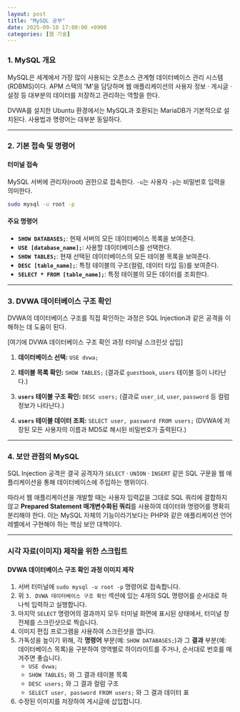 ```yaml
---
layout: post
title: "MySQL 공부"
date: 2025-09-10 17:00:00 +0900
categories: [웹 기술]
---
```


### 1. MySQL 개요

MySQL은 세계에서 가장 많이 사용되는 오픈소스 관계형 데이터베이스 관리 시스템(RDBMS)이다. APM 스택의 'M'을 담당하며 웹 애플리케이션의 사용자 정보 · 게시글 · 설정 등 대부분의 데이터를 저장하고 관리하는 역할을 한다.

DVWA를 설치한 Ubuntu 환경에서는 MySQL과 호환되는 MariaDB가 기본적으로 설치된다. 사용법과 명령어는 대부분 동일하다.

---

### 2. 기본 접속 및 명령어

#### **터미널 접속**
MySQL 서버에 관리자(root) 권한으로 접속한다. `-u`는 사용자 `-p`는 비밀번호 입력을 의미한다.
```bash
sudo mysql -u root -p
```

#### **주요 명령어**
*   **`SHOW DATABASES;`**: 현재 서버의 모든 데이터베이스 목록을 보여준다.
*   **`USE [database_name];`**: 사용할 데이터베이스를 선택한다.
*   **`SHOW TABLES;`**: 현재 선택된 데이터베이스의 모든 테이블 목록을 보여준다.
*   **`DESC [table_name];`**: 특정 테이블의 구조(컬럼, 데이터 타입 등)를 보여준다.
*   **`SELECT * FROM [table_name];`**: 특정 테이블의 모든 데이터를 조회한다.

---

### 3. DVWA 데이터베이스 구조 확인

DVWA의 데이터베이스 구조를 직접 확인하는 과정은 SQL Injection과 같은 공격을 이해하는 데 도움이 된다.

[여기에 DVWA 데이터베이스 구조 확인 과정 터미널 스크린샷 삽입]

1.  **데이터베이스 선택:**
    `USE dvwa;`

2.  **테이블 목록 확인:**
    `SHOW TABLES;`
    (결과로 `guestbook`, `users` 테이블 등이 나타난다.)

3.  **`users` 테이블 구조 확인:**
    `DESC users;`
    (결과로 `user_id`, `user`, `password` 등 컬럼 정보가 나타난다.)

4.  **`users` 테이블 데이터 조회:**
    `SELECT user, password FROM users;`
    (DVWA에 저장된 모든 사용자의 이름과 MD5로 해시된 비밀번호가 출력된다.)

---

### 4. 보안 관점의 MySQL

SQL Injection 공격은 결국 공격자가 `SELECT` · `UNION` · `INSERT` 같은 SQL 구문을 웹 애플리케이션을 통해 데이터베이스에 주입하는 행위이다.

따라서 웹 애플리케이션을 개발할 때는 사용자 입력값을 그대로 SQL 쿼리에 결합하지 않고 **Prepared Statement 매개변수화된 쿼리**를 사용하여 데이터와 명령어를 명확히 분리해야 한다. 이는 MySQL 자체의 기능이라기보다는 PHP와 같은 애플리케이션 언어 레벨에서 구현해야 하는 핵심 보안 대책이다.

<hr class="short-rule">





### 시각 자료(이미지) 제작을 위한 스크립트

#### **DVWA 데이터베이스 구조 확인 과정 이미지 제작**

1.  서버 터미널에 `sudo mysql -u root -p` 명령어로 접속합니다.
2.  위 `3. DVWA 데이터베이스 구조 확인` 섹션에 있는 4개의 SQL 명령어를 순서대로 하나씩 입력하고 실행합니다.
3.  마지막 `SELECT` 명령어의 결과까지 모두 터미널 화면에 표시된 상태에서, 터미널 창 전체를 스크린샷으로 찍습니다.
4.  이미지 편집 프로그램을 사용하여 스크린샷을 엽니다.
5.  가독성을 높이기 위해, 각 **명령어** 부분(예: `SHOW DATABASES;`)과 그 **결과** 부분(예: 데이터베이스 목록)을 구분하여 영역별로 하이라이트를 주거나, 순서대로 번호를 매겨주면 좋습니다.
    *   `USE dvwa;`
    *   `SHOW TABLES;` 와 그 결과 테이블 목록
    *   `DESC users;` 와 그 결과 컬럼 구조
    *   `SELECT user, password FROM users;` 와 그 결과 데이터 표
6.  수정된 이미지를 저장하여 게시글에 삽입합니다.